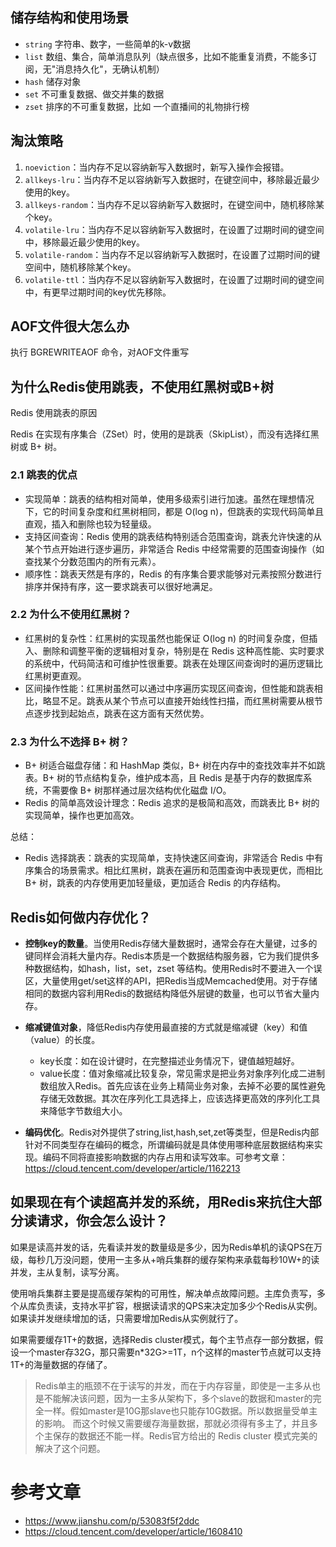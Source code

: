 ## 储存结构和使用场景
- `string` 字符串、数字，一些简单的k-v数据
- `list` 数组、集合，简单消息队列（缺点很多，比如不能重复消费，不能多订阅，无"消息持久化"，无确认机制）
- `hash` 储存对象
- `set` 不可重复数据、做交并集的数据
- `zset` 排序的不可重复数据，比如 一个直播间的礼物排行榜

## 淘汰策略
1. `noeviction`：当内存不足以容纳新写入数据时，新写入操作会报错。
2. `allkeys-lru`：当内存不足以容纳新写入数据时，在键空间中，移除最近最少使用的key。
3. `allkeys-random`：当内存不足以容纳新写入数据时，在键空间中，随机移除某个key。
4. `volatile-lru`：当内存不足以容纳新写入数据时，在设置了过期时间的键空间中，移除最近最少使用的key。
5. `volatile-random`：当内存不足以容纳新写入数据时，在设置了过期时间的键空间中，随机移除某个key。
6. `volatile-ttl`：当内存不足以容纳新写入数据时，在设置了过期时间的键空间中，有更早过期时间的key优先移除。

## AOF文件很大怎么办
执行 BGREWRITEAOF 命令，对AOF文件重写

## 为什么Redis使用跳表，不使用红黑树或B+树

Redis 使用跳表的原因

Redis 在实现有序集合（ZSet）时，使用的是跳表（SkipList），而没有选择红黑树或 B+ 树。

### 2.1 跳表的优点

- 实现简单：跳表的结构相对简单，使用多级索引进行加速。虽然在理想情况下，它的时间复杂度和红黑树相同，都是 O(log n)，但跳表的实现代码简单且直观，插入和删除也较为轻量级。
- 支持区间查询：Redis 使用的跳表结构特别适合范围查询，跳表允许快速的从某个节点开始进行逐步遍历，非常适合 Redis 中经常需要的范围查询操作（如查找某个分数范围内的所有元素）。
- 顺序性：跳表天然是有序的，Redis 的有序集合要求能够对元素按照分数进行排序并保持有序，这一要求跳表可以很好地满足。
### 2.2 为什么不使用红黑树？
- 红黑树的复杂性：红黑树的实现虽然也能保证 O(log n) 的时间复杂度，但插入、删除和调整平衡的逻辑相对复杂，特别是在 Redis 这种高性能、实时要求的系统中，代码简洁和可维护性很重要。跳表在处理区间查询时的遍历逻辑比红黑树更直观。
- 区间操作性能：红黑树虽然可以通过中序遍历实现区间查询，但性能和跳表相比，略显不足。跳表从某个节点可以直接开始线性扫描，而红黑树需要从根节点逐步找到起始点，跳表在这方面有天然优势。
### 2.3 为什么不选择 B+ 树？
- B+ 树适合磁盘存储：和 HashMap 类似，B+ 树在内存中的查找效率并不如跳表。B+ 树的节点结构复杂，维护成本高，且 Redis 是基于内存的数据库系统，不需要像 B+ 树那样通过层次结构优化磁盘 I/O。
- Redis 的简单高效设计理念：Redis 追求的是极简和高效，而跳表比 B+ 树的实现简单，操作也更加高效。

总结：

- Redis 选择跳表：跳表的实现简单，支持快速区间查询，非常适合 Redis 中有序集合的场景需求。相比红黑树，跳表在遍历和范围查询中表现更优，而相比 B+ 树，跳表的内存使用更加轻量级，更加适合 Redis 的内存结构。
##  Redis如何做内存优化？

*  **控制key的数量**。当使用Redis存储大量数据时，通常会存在大量键，过多的键同样会消耗大量内存。Redis本质是一个数据结构服务器，它为我们提供多种数据结构，如hash，list，set，zset 等结构。使用Redis时不要进入一个误区，大量使用get/set这样的API，把Redis当成Memcached使用。对于存储相同的数据内容利用Redis的数据结构降低外层键的数量，也可以节省大量内存。

*  **缩减键值对象**，降低Redis内存使用最直接的方式就是缩减键（key）和值（value）的长度。

   - key长度：如在设计键时，在完整描述业务情况下，键值越短越好。
   - value长度：值对象缩减比较复杂，常见需求是把业务对象序列化成二进制数组放入Redis。首先应该在业务上精简业务对象，去掉不必要的属性避免存储无效数据。其次在序列化工具选择上，应该选择更高效的序列化工具来降低字节数组大小。

*  **编码优化**。Redis对外提供了string,list,hash,set,zet等类型，但是Redis内部针对不同类型存在编码的概念，所谓编码就是具体使用哪种底层数据结构来实现。编码不同将直接影响数据的内存占用和读写效率。可参考文章：https://cloud.tencent.com/developer/article/1162213


##  如果现在有个读超高并发的系统，用Redis来抗住大部分读请求，你会怎么设计？

如果是读高并发的话，先看读并发的数量级是多少，因为Redis单机的读QPS在万级，每秒几万没问题，使用一主多从+哨兵集群的缓存架构来承载每秒10W+的读并发，主从复制，读写分离。

使用哨兵集群主要是提高缓存架构的可用性，解决单点故障问题。主库负责写，多个从库负责读，支持水平扩容，根据读请求的QPS来决定加多少个Redis从实例。如果读并发继续增加的话，只需要增加Redis从实例就行了。

如果需要缓存1T+的数据，选择Redis cluster模式，每个主节点存一部分数据，假设一个master存32G，那只需要n*32G>=1T，n个这样的master节点就可以支持1T+的海量数据的存储了。

> Redis单主的瓶颈不在于读写的并发，而在于内存容量，即使是一主多从也是不能解决该问题，因为一主多从架构下，多个slave的数据和master的完全一样。假如master是10G那slave也只能存10G数据。所以数据量受单主的影响。
> 而这个时候又需要缓存海量数据，那就必须得有多主了，并且多个主保存的数据还不能一样。Redis官方给出的 Redis cluster 模式完美的解决了这个问题。


# 参考文章
- https://www.jianshu.com/p/53083f5f2ddc
- https://cloud.tencent.com/developer/article/1608410